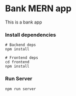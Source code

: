 # Bank MERN app

This is a bank app

### Install dependencies

```
# Backend deps
npm install

# Frontend deps
cd frontend
npm install
```

### Run Server

```
npm run server
```

